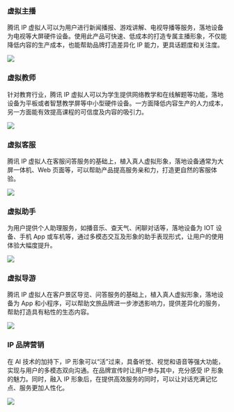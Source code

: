 ﻿### 虚拟主播
腾讯 IP 虚拟人可以为用户进行新闻播报、游戏讲解、电视导播等服务，落地设备为电视等大屏硬件设备。使用此产品可快速、低成本的打造专属主播形象，不仅能降低内容的生产成本，也能帮助品牌打造差异化 IP 能力，更具话题度和关注度。

![](https://main.qcloudimg.com/raw/03fed317d9b3f1266915a845b7423975/0001.png)

### 虚拟教师
针对教育行业，腾讯 IP 虚拟人可以为学生提供网络教学和在线解题等功能，落地设备为平板或者智慧教学屏等中小型硬件设备。一方面降低内容生产的人力成本，另一方面能有效提高课程的可信度及内容的吸引力。

![](https://main.qcloudimg.com/raw/920d638d8a236ee51ffccb952cf94bfb/0002.png)

### 虚拟客服
腾讯 IP 虚拟人在客服问答服务的基础上，植入真人虚拟形象，落地设备通常为大屏一体机、Web 页面等，可以帮助产品提高服务亲和力，打造更自然的客服体验。

![](https://main.qcloudimg.com/raw/e8e828e8e9c97dbee158b249d1d69684/0003.png)

### 虚拟助手
为用户提供个人助理服务，如播音乐、查天气、闲聊对话等，落地设备为 IOT 设备、手机 App 或车机等，通过多模态交互及形象的助手表现形式，让用户的使用体验大幅度提升。

![](https://main.qcloudimg.com/raw/fa3c60c2fde3f88c0cf118ad15bda15a/1004.png)

### 虚拟导游
腾讯 IP 虚拟人在客户景区导览、问答服务的基础上，植入真人虚拟形象，落地设备为 App 和小程序，可以帮助文旅品牌进一步渗透影响力，提供差异化的服务，帮助打造具有粘性的生态内容。

![](https://main.qcloudimg.com/raw/274e575061c8f8cb2dc18b3aad36e8d6/1005.png)

### IP 品牌营销
在 AI 技术的加持下，IP 形象可以“活”过来，具备听觉、视觉和语音等强大功能，实现与用户的多模态双向沟通。在品牌宣传时让用户参与其中，充分感受 IP 形象的魅力。同时，融入 IP 形象后，在提供高效服务的同时，可以让对话充满记忆点、服务更加人性化。

![](https://main.qcloudimg.com/raw/563cb961671fbe7e9f71f135e8a84767/1106.png)